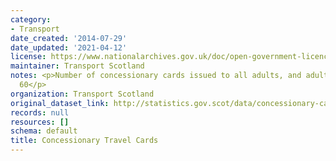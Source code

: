 ```yaml
---
category:
- Transport
date_created: '2014-07-29'
date_updated: '2021-04-12'
license: https://www.nationalarchives.gov.uk/doc/open-government-licence/version/3/
maintainer: Transport Scotland
notes: <p>Number of concessionary cards issued to all adults, and adults aged over
  60</p>
organization: Transport Scotland
original_dataset_link: http://statistics.gov.scot/data/concessionary-cards
records: null
resources: []
schema: default
title: Concessionary Travel Cards
---
```

